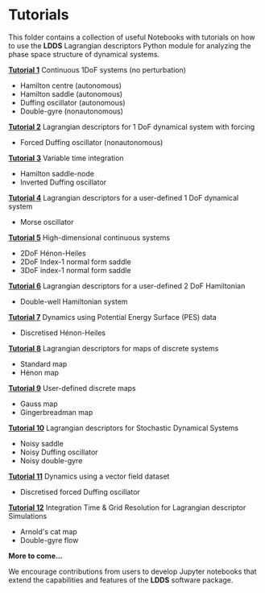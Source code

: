 <!-- #region -->
# Tutorials

This folder contains a collection of useful Notebooks with tutorials on how to use the **LDDS** Lagrangian descriptors Python module for analyzing the phase space structure of dynamical systems.

__[Tutorial 1](tutorial-1.ipynb)__ Continuous 1DoF systems (no perturbation)

* Hamilton centre (autonomous)
* Hamilton saddle (autonomous)
* Duffing oscillator (autonomous)
* Double-gyre (nonautonomous)

__[Tutorial 2](tutorial-2.ipynb)__ Lagrangian descriptors for 1 DoF dynamical system with forcing

* Forced Duffing oscillator (nonautonomous)

__[Tutorial 3](tutorial-3.ipynb)__ Variable time integration

* Hamilton saddle-node
* Inverted Duffing oscillator

__[Tutorial 4](tutorial-4.ipynb)__ Lagrangian descriptors for a user-defined 1 DoF dynamical system

* Morse oscillator

__[Tutorial 5](tutorial-5.ipynb)__ High-dimensional continuous systems

* 2DoF Hénon-Heiles
* 2DoF Index-1 normal form saddle
* 3DoF index-1 normal form saddle

__[Tutorial 6](tutorial-6.ipynb)__ Lagrangian descriptors for a user-defined 2 DoF Hamiltonian

* Double-well Hamiltonian system


__[Tutorial 7](tutorial-7.ipynb)__ Dynamics using Potential Energy Surface (PES) data

* Discretised Hénon-Heiles

__[Tutorial 8](tutorial-8.ipynb)__ Lagrangian descriptors for maps of discrete systems

* Standard map
* Hénon map

__[Tutorial 9](tutorial-9.ipynb)__ User-defined discrete maps

* Gauss map
* Gingerbreadman map

__[Tutorial 10](tutorial-10.ipynb)__ Lagrangian descriptors for Stochastic Dynamical Systems

* Noisy saddle
* Noisy Duffing oscillator 
* Noisy double-gyre

__[Tutorial 11](tutorial-11.ipynb)__ Dynamics using a vector field dataset

* Discretised forced Duffing oscillator

__[Tutorial 12](tutorial-12.ipynb)__ Integration Time & Grid Resolution for Lagrangian descriptor Simulations

* Arnold's cat map
* Double-gyre flow

__More to come...__

We encourage contributions from users to develop Jupyter notebooks that extend the capabilities and features of the **LDDS** software package.
<!-- #endregion -->
